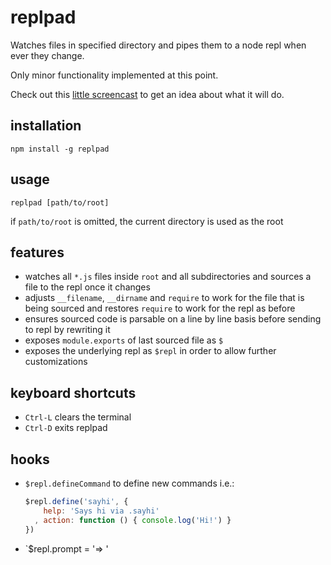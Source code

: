 # replpad

Watches files in specified directory and pipes them to a node repl when ever they change.

Only minor functionality implemented at this point.

Check out this [little screencast](http://youtu.be/rwBuSlzU57Y) to get an idea about what it will do.

## installation

    npm install -g replpad

## usage

    replpad [path/to/root]

if `path/to/root` is omitted, the current directory is used as the root

## features

- watches all `*.js` files inside `root` and all subdirectories and sources a file to the repl once it changes
- adjusts `__filename`, `__dirname` and `require` to work for the file that is being sourced and restores `require` to work
  for the repl as before
- ensures sourced code is parsable on a line by line basis before sending to repl by rewriting it
- exposes `module.exports` of last sourced file as `$`
- exposes the underlying repl as `$repl` in order to allow further customizations

## keyboard shortcuts

- `Ctrl-L` clears the terminal
- `Ctrl-D` exits replpad

## hooks

- `$repl.defineCommand` to define new commands i.e.: 

  ```js
  $repl.define('sayhi', { 
      help: 'Says hi via .sayhi'
    , action: function () { console.log('Hi!') }
  })
  ```
- `$repl.prompt = '=> '
